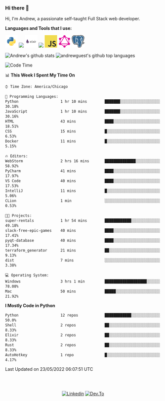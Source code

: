 ### Hi there 👋

Hi, I'm Andrew, a passionate self-taught Full Stack web developer.

**Languages and Tools that I use:**  

<code><img height="40" src="https://raw.githubusercontent.com/github/explore/80688e429a7d4ef2fca1e82350fe8e3517d3494d/topics/python/python.png"></code>
<code><img height="40" src="https://fastapi.tiangolo.com/img/logo-margin/logo-teal.png"></code>
<code><img height="40" src="https://raw.githubusercontent.com/github/explore/d106aa3f6fa091ab80ab5c8cf0d931baff3caaea/topics/elixir/elixir.png"></code>
<code><img height="40" src="https://img.stackshare.io/service/3262/-s9uoLIN.png"></code>
<code><img height="40" src="https://raw.githubusercontent.com/github/explore/80688e429a7d4ef2fca1e82350fe8e3517d3494d/topics/javascript/javascript.png"></code>
<code><img height="40" src="https://raw.githubusercontent.com/github/explore/5c058a388828bb5fde0bcafd4bc867b5bb3f26f3/topics/graphql/graphql.png"></code>
<code><img height="40" src="https://raw.githubusercontent.com/github/explore/80688e429a7d4ef2fca1e82350fe8e3517d3494d/topics/postgresql/postgresql.png"></code>

![Andrew's github stats](https://github-readme-stats.vercel.app/api?username=andrewguest&show_icons=true&theme=vue-dark&count_private=true)
<img height="180em" src="https://github-readme-stats.vercel.app/api/top-langs/?username=andrewguest&theme=vue-dark&layout=compact" alt="andrewguest's github top languages" />

<!--START_SECTION:waka-->
![Code Time](http://img.shields.io/badge/Code%20Time-1%2C096%20hrs%2011%20mins-blue)

📊 **This Week I Spent My Time On** 

```text
⌚︎ Time Zone: America/Chicago

💬 Programming Languages: 
Python                   1 hr 10 mins        ███████░░░░░░░░░░░░░░░░░░   30.18% 
JavaScript               1 hr 10 mins        ███████░░░░░░░░░░░░░░░░░░   30.16% 
HTML                     43 mins             ████░░░░░░░░░░░░░░░░░░░░░   18.51% 
CSS                      15 mins             █░░░░░░░░░░░░░░░░░░░░░░░░   6.53% 
Docker                   11 mins             █░░░░░░░░░░░░░░░░░░░░░░░░   5.15%

🔥 Editors: 
WebStorm                 2 hrs 16 mins       ██████████████░░░░░░░░░░░   58.92% 
PyCharm                  41 mins             ████░░░░░░░░░░░░░░░░░░░░░   17.97% 
VS Code                  40 mins             ████░░░░░░░░░░░░░░░░░░░░░   17.53% 
IntelliJ                 11 mins             █░░░░░░░░░░░░░░░░░░░░░░░░   5.06% 
CLion                    1 min               ░░░░░░░░░░░░░░░░░░░░░░░░░   0.53%

🐱‍💻 Projects: 
super-rentals            1 hr 54 mins        ████████████░░░░░░░░░░░░░   49.18% 
slack-free-epic-games    40 mins             ████░░░░░░░░░░░░░░░░░░░░░   17.41% 
pyqt-database            40 mins             ████░░░░░░░░░░░░░░░░░░░░░   17.34% 
terraform_generator      21 mins             ██░░░░░░░░░░░░░░░░░░░░░░░   9.13% 
dist                     7 mins              ░░░░░░░░░░░░░░░░░░░░░░░░░   3.38%

💻 Operating System: 
Windows                  3 hrs 1 min         ███████████████████░░░░░░   78.08% 
Mac                      50 mins             █████░░░░░░░░░░░░░░░░░░░░   21.92%

```

**I Mostly Code in Python** 

```text
Python                   12 repos            ████████████░░░░░░░░░░░░░   50.0% 
Shell                    2 repos             ██░░░░░░░░░░░░░░░░░░░░░░░   8.33% 
Elixir                   2 repos             ██░░░░░░░░░░░░░░░░░░░░░░░   8.33% 
Rust                     2 repos             ██░░░░░░░░░░░░░░░░░░░░░░░   8.33% 
AutoHotkey               1 repo              █░░░░░░░░░░░░░░░░░░░░░░░░   4.17%

```



 Last Updated on 23/05/2022 06:07:51 UTC
<!--END_SECTION:waka-->

<br><br>
<p align="center">
   <a href="https://www.linkedin.com/in/andrew-guest-a891759a" target="_blank"><img src="https://img.shields.io/badge/LinkedIn-0077B5?style=for-the-badge&logo=linkedin&logoColor=white" alt="Linkedin"></a>
  <a href="https://dev.to/aguest" target="_blank"><img src="https://img.shields.io/badge/Dev.to-0A0A0A?style=for-the-badge&logo=dev%2Eto&logoColor=white" alt="Dev.To"></a>
</p>
